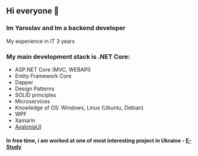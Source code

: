 ## Hi everyone 👋
### Im Yaroslav and Im a backend developer
My experience in IT 3 years

### My main development stack is .NET Core:
 * ASP.NET Core (MVC, WEBAPI)
 * Entity Framework Core
 * Dapper
 * Design Patterns
 * SOLID principles
 * Microservices
 * Knowledge of OS: Windows, Linux (Ubuntu, Debian)
 * WPF
 * Xamarin
 * [AvaloniaUI](https://github.com/AvaloniaUI/Avalonia)
 
#### In free time, i am worked at one of most interesting project in Ukraine - [E-Study](https://github.com/Yaroslav08/EStudy)
